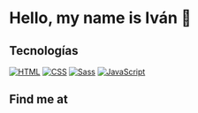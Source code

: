 # Hello, my name is Iván 👋


## Tecnologías

[![HTML](https://img.shields.io/badge/HTML-FA7343?style=for-the-badge&logo=html5&logoColor=white&labelColor=101010)]()
[![CSS](https://img.shields.io/badge/CSS-2465f1?style=for-the-badge&logo=css3&logoColor=white&labelColor=101010)]()
[![Sass](https://img.shields.io/badge/Sass-cc6699?style=for-the-badge&logo=scss3&logoColor=white&labelColor=101010)]()
[![JavaScript](https://img.shields.io/badge/JavaScript-F7DF1E?style=for-the-badge&logo=javascript&logoColor=white&labelColor=101010)]()


## Find me at
